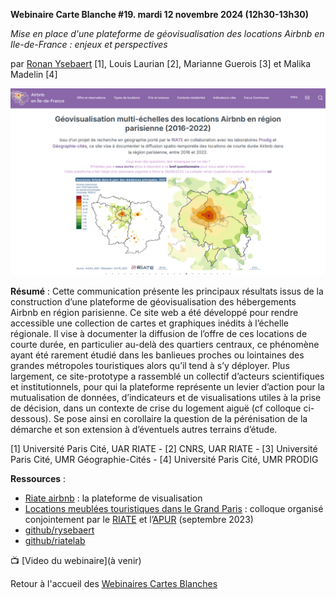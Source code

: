 **Webinaire Carte Blanche #19. mardi 12 novembre 2024 (12h30-13h30)** 

_Mise en place d'une plateforme de géovisualisation des locations Airbnb en Ile-de-France : enjeux et perspectives_ 

par [Ronan Ysebaert](https://rysebaert.gitpages.huma-num.fr/cv/) [1], Louis Laurian [2], Marianne Guerois [3] et Malika Madelin [4] 

![alt text](https://raw.githubusercontent.com/magisAR9/webinaires/main/affiche_webinaire_ysebaert.png)



**Résumé** : Cette communication présente les principaux résultats issus de la construction d’une plateforme de géovisualisation des hébergements Airbnb en région parisienne. Ce site web a été développé pour rendre accessible une collection de cartes et graphiques inédits à l’échelle régionale. Il vise à documenter la diffusion de l’offre de ces locations de courte durée, en particulier au-delà des quartiers centraux, ce phénomène ayant été rarement étudié dans les banlieues proches ou lointaines des grandes métropoles touristiques alors qu’il tend à s’y déployer. Plus largement, ce site-prototype a rassemblé un collectif d’acteurs scientifiques et institutionnels, pour qui la plateforme représente un levier d’action pour la mutualisation de données, d’indicateurs et de visualisations utiles à la prise de décision, dans un contexte de crise du logement aiguë (cf colloque ci-dessous). Se pose ainsi en corollaire la question de la pérénisation de la démarche et son extension à d’éventuels autres terrains d’étude. 

[1] Université Paris Cité, UAR RIATE - [2] CNRS, UAR RIATE - [3] Université Paris Cité, UMR Géographie-Cités - [4] Université Paris Cité, UMR PRODIG

**Ressources** : 
- [Riate airbnb](https://riate-airbnb.gitpages.huma-num.fr/website/) : la plateforme de visualisation 
- [Locations meublées touristiques dans le Grand Paris](https://riate-airbnb.gitpages.huma-num.fr/colloque/) : colloque organisé conjointement par le [RIATE](https://riate.cnrs.fr/) et l’[APUR](https://www.apur.org/fr) (septembre 2023)
- [github/rysebaert](https://github.com/rysebaert)
- [github/riatelab](https://github.com/riatelab)

📺 [Video du webinaire](à venir) </br>

Retour à l'accueil des [Webinaires Cartes Blanches](https://github.com/magisAR9/webinaires)
